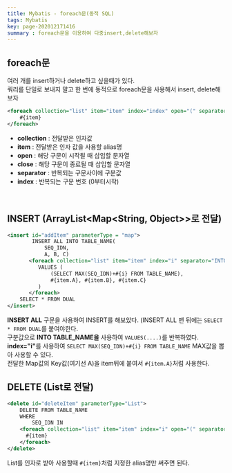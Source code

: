 ```yaml
---
title: Mybatis - foreach문(동적 SQL)
tags: Mybatis
key: page-202012171416
summary : foreach문을 이용하여 다중insert,delete해보자
---
```


## foreach문
여러 개를 insert하거나 delete하고 싶을때가 있다.  <br/>
쿼리를 단일로 보내지 말고 한 번에 동적으로 foreach문을 사용해서 insert, delete해보자 <br/>

```xml
<foreach collection="list" item="item" index="index" open="(" separator="," close=")">
	#{item}
</foreach>
```

- <b>collection</b> : 전달받은 인자값
- <b>item</b> : 전달받은 인자 값을 사용할 alias명
- <b>open</b> : 해당 구문이 시작될 때 삽입할 문자열
- <b>close</b> : 해당 구문이 종료될 때 삽입할 문자열
- <b>separator</b> : 반복되는 구문사이에 구분값
- <b>index</b> : 반복되는 구문 번호 (0부터시작)
<br/>

## INSERT (ArrayList<Map<String, Object>>로 전달)
```xml
<insert id="addItem" parameterType = "map">
		INSERT ALL INTO TABLE_NAME(
			SEQ_IDN,
			A, B, C)
       <foreach collection="list" item="item" index="i" separator="INTO TABLE_NAME">
          VALUES (
              (SELECT MAX(SEQ_IDN)+#{i} FROM TABLE_NAME),
              #{item.A}, #{item.B}, #{item.C}
          )
       </foreach>
    SELECT * FROM DUAL
</insert>
```
<b>INSERT ALL</b> 구문을 사용하여 INSERT를 해보았다. (INSERT ALL 맨 뒤에는 ```SELECT * FROM DUAL```를 붙여야한다. <br/>
구분값으로 <b>INTO TABLE_NAME을</b> 사용하여 ```VALUES(....)```를 반복하였다.<br/>
<b>index="i"</b>를 사용하여 ```SELECT MAX(SEQ_IDN)+#{i} FROM TABLE_NAME``` MAX값을 뽑아 사용할 수 있다.<br/>
전달한 Map값의 Key값(여기선 A)을 item뒤에 붙여서 ```#{item.A}```처럼 사용한다.
<br/>

## DELETE (List<String>로 전달)
```xml
<delete id="deleteItem" parameterType="List">
	DELETE FROM TABLE_NAME
	WHERE
		SEQ_IDN IN
    <foreach collection="list" item="item" index="i" open="(" separator="," close=")">
      #{item}
    </foreach>
</delete>
```
List를 인자로 받아 사용할때 ```#{item}```처럼 지정한 alias명만 써주면 된다.

<br/>
<br/>
<br/>
